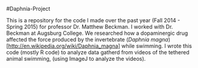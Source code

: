 #Daphnia-Project

This is a repository for the code I made over the past year (Fall 2014 - Spring 2015) for professor Dr. Matthew Beckman. I worked with Dr. Beckman at Augsburg College. We researched how a dopaminergic drug affected the force produced by the invertebrate (_Daphnia magna_)[http://en.wikipedia.org/wiki/Daphnia_magna] while swimming. I wrote this code (mostly R code) to analyze data gatherd from videos of the tethered animal swimming, (using ImageJ to analyze the videos).
